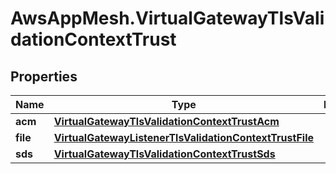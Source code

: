 # AwsAppMesh.VirtualGatewayTlsValidationContextTrust

## Properties

Name | Type | Description | Notes
------------ | ------------- | ------------- | -------------
**acm** | [**VirtualGatewayTlsValidationContextTrustAcm**](VirtualGatewayTlsValidationContextTrustAcm.md) |  | [optional] 
**file** | [**VirtualGatewayListenerTlsValidationContextTrustFile**](VirtualGatewayListenerTlsValidationContextTrustFile.md) |  | [optional] 
**sds** | [**VirtualGatewayTlsValidationContextTrustSds**](VirtualGatewayTlsValidationContextTrustSds.md) |  | [optional] 


